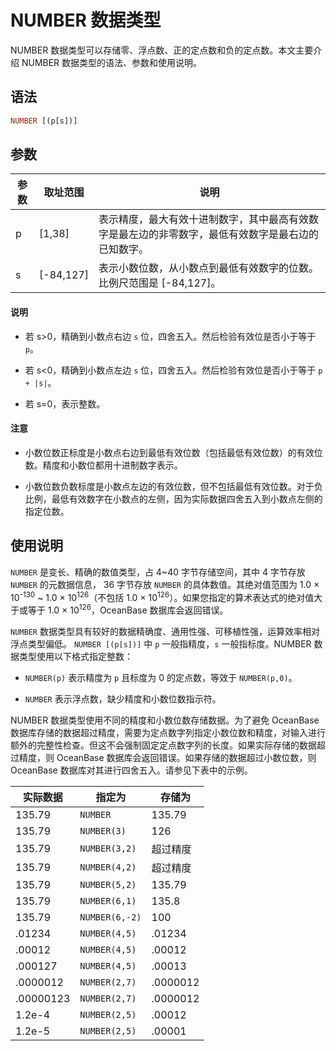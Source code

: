 # NUMBER 数据类型

NUMBER 数据类型可以存储零、浮点数、正的定点数和负的定点数。本文主要介绍 NUMBER 数据类型的语法、参数和使用说明。

## 语法

```sql
NUMBER [(p[s])]
```

## 参数

| 参数 |    取址范围     |                        说明                         |
|----|-------------|---------------------------------------------------|
| p  | \[1,38\]    | 表示精度，最大有效十进制数字，其中最高有效数字是最左边的非零数字，最低有效数字是最右边的已知数字。 |
| s  | \[-84,127\] | 表示小数位数，从小数点到最低有效数字的位数。比例尺范围是 \[-84,127\]。         |

  <main id="notice" type='explain'>
    <h4>说明</h4>
    <ul>
    <li>
    <p>若 s&gt;0，精确到小数点右边 <code>s</code> 位，四舍五入。然后检验有效位是否小于等于 <code>p</code>。</p>
    </li>
    <li>
    <p>若 s&lt;0，精确到小数点左边 <code>s</code> 位，四舍五入。然后检验有效位是否小于等于 <code>p + |s|</code>。</p>
    </li>
    <li>
    <p>若 s=0，表示整数。</p>
    </li>
    </ul>
  </main>
  <main id="notice" type='notice'>
    <h4>注意</h4>  
    <ul>
    <li>
    <p>小数位数正标度是小数点右边到最低有效位数（包括最低有效位数）的有效位数。精度和小数位都用十进制数字表示。</p>
    </li>
    <li>
    <p>小数位数负数标度是小数点左边的有效位数，但不包括最低有效位数。对于负比例，最低有效数字在小数点的左侧，因为实际数据四舍五入到小数点左侧的指定位数。</p>
    </li>
    </ul>
   </main>

## 使用说明

`NUMBER` 是变长、精确的数值类型，占 4\~40 字节存储空间，其中 4 字节存放 `NUMBER` 的元数据信息， 36 字节存放 `NUMBER` 的具体数值。其绝对值范围为 1.0 × 10<sup>-130</sup> \~ 1.0 × 10<sup>126</sup>（不包括 1.0 × 10<sup>126</sup>）。如果您指定的算术表达式的绝对值大于或等于 1.0 × 10<sup>126</sup>，OceanBase 数据库会返回错误。

`NUMBER` 数据类型具有较好的数据精确度、通用性强、可移植性强，运算效率相对浮点类型偏低。
`NUMBER [(p[s])]` 中 `p` 一般指精度，`s` 一般指标度。NUMBER 数据类型使用以下格式指定整数：

* `NUMBER(p)` 表示精度为 `p` 且标度为 0 的定点数，等效于 `NUMBER(p,0)`。

* `NUMBER` 表示浮点数，缺少精度和小数位数指示符。

NUMBER 数据类型使用不同的精度和小数位数存储数据。为了避免 OceanBase 数据库存储的数据超过精度，需要为定点数字列指定小数位数和精度，对输入进行额外的完整性检查。但这不会强制固定定点数字列的长度。如果实际存储的数据超过精度，则 OceanBase 数据库会返回错误。如果存储的数据超过小数位数，则 OceanBase 数据库对其进行四舍五入。请参见下表中的示例。

|   实际数据   |      指定为       |   存储为   |
|----------|----------------|---------|
| 135.79   | `NUMBER`       | 135.79  |
| 135.79   | `NUMBER(3)`    | 126    |
| 135.79   | `NUMBER(3,2)`  | 超过精度    |
| 135.79   | `NUMBER(4,2)`  | 超过精度    |
| 135.79   | `NUMBER(5,2)`  | 135.79  |
| 135.79   | `NUMBER(6,1)`  | 135.8   |
| 135.79   | `NUMBER(6,-2)` | 100     |
| .01234   | `NUMBER(4,5)`  | .01234  |
| .00012   | `NUMBER(4,5)`  | .00012  |
| .000127  | `NUMBER(4,5)`  | .00013  |
| .0000012  | `NUMBER(2,7)`  | .0000012 |
| .00000123 | `NUMBER(2,7)`  | .0000012 |
| 1.2e-4   | `NUMBER(2,5)`  | .00012  |
| 1.2e-5   | `NUMBER(2,5)`  | .00001  |

